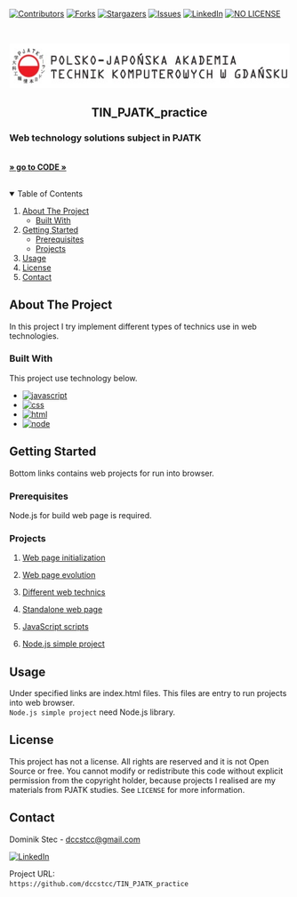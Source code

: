 <!--
*** Thanks for checking out c. If you have a suggestion
*** that would make this better, please fork the repo and create a pull request
*** or simply open an issue with the tag "enhancement".
*** Thanks again! Now go create something AMAZING! :D
-->



<!-- PROJECT SHIELDS -->
<!--
*** I'm using markdown "reference style" links for readability.
*** Reference links are enclosed in brackets [ ] instead of parentheses ( ).
*** See the bottom of this document for the declaration of the reference variables
*** for contributors-url, forks-url, etc. This is an optional, concise syntax you may use.
*** https://www.markdownguide.org/basic-syntax/#reference-style-links
-->
[![Contributors][contributors-shield]][contributors-url]
[![Forks][forks-shield]][forks-url]
[![Stargazers][stars-shield]][stars-url]
[![Issues][issues-shield]][issues-url]
[![LinkedIn][linkedin-shield]][linkedin-url]
[![NO LICENSE][license-shield]][license-url]

<!-- PROJECT LOGO -->
<br />
<p align="center">
  <a href="https://gdansk.pja.edu.pl/pl/">
    <img src="images/logo.jpg" alt="Logo" width="540" height="80">
  </a>

  <h2 align="center">TIN_PJATK_practice</h2>

  <p align="center">
    <h3> Web technology solutions subject in PJATK </h3>
    <br />
    <a href="https://github.com/dccstcc/TIN_PJATK_practice"><strong>» go to CODE »</strong></a>
    <br />
    <br />
    <!-- <a href="https://github.com/othneildrew/Best-README-Template">View Demo</a>
    ·
    <a href="https://github.com/othneildrew/Best-README-Template/issues">Report Bug</a>
    ·
    <a href="https://github.com/othneildrew/Best-README-Template/issues">Request Feature</a> -->
  </p>
</p>



<!-- TABLE OF CONTENTS -->
<details open="open">
  <summary>Table of Contents</summary>
  <ol>
    <li>
      <a href="#about-the-project">About The Project</a>
      <ul>
        <li><a href="#built-with">Built With</a></li>
      </ul>
    </li>
    <li>
      <a href="#getting-started">Getting Started</a>
      <ul>
        <li><a href="#prerequisites">Prerequisites</a></li>
        <li><a href="#projects">Projects</a></li>
      </ul>
    </li>
    <li><a href="#usage">Usage</a></li>
    <!-- <li><a href="#roadmap">Roadmap</a></li>
    <li><a href="#contributing">Contributing</a></li> -->
    <li><a href="#license">License</a></li>
    <li><a href="#contact">Contact</a></li>
    <!-- <li><a href="#acknowledgements">Acknowledgements</a></li> -->
  </ol>
</details>



<!-- ABOUT THE PROJECT -->
## About The Project

<p> In this project I try implement different types of technics use in web technologies. </p>

### Built With

This project use technology below.
* [![javascript][javascript-shield]][javascript-url]
* [![css][css-shield]][css-url]
* [![html][html-shield]][html-url]
* [![node][node-shield]][node-url]

<!-- GETTING STARTED -->
## Getting Started

Bottom links contains web projects for run into browser.

### Prerequisites

Node.js for build web page is required. <br />


### Projects

1. [Web page initialization](https://github.com/dccstcc/TIN_PJATK_practice/tree/main/lab1) 

2. [Web page evolution](https://github.com/dccstcc/TIN_PJATK_practice/tree/main/lab2)

3. [Different web technics](https://github.com/dccstcc/TIN_PJATK_practice/tree/main/lab3)

4. [Standalone web page](https://github.com/dccstcc/TIN_PJATK_practice/tree/main/lab4) 

5. [JavaScript scripts](https://github.com/dccstcc/TIN_PJATK_practice/tree/main/lab5)

6. [Node.js simple project](https://github.com/dccstcc/TIN_PJATK_practice/tree/main/lab6)


<!-- USAGE EXAMPLES -->
## Usage

Under specified links are index.html files. This files are entry to run projects into web browser. <br />
`Node.js simple project` need Node.js library.

<!-- _For more examples, please refer to the [Documentation](https://example.com)_ -->



<!-- ROADMAP 
## Roadmap

See the [open issues](https://github.com/othneildrew/Best-README-Template/issues) for a list of proposed features (and known issues).

-->

<!-- CONTRIBUTING 
## Contributing

Contributions are what make the open source community such an amazing place to learn, inspire, and create. Any contributions you make are **greatly appreciated**.

1. Fork the Project
2. Create your Feature Branch (`git checkout -b feature/AmazingFeature`)
3. Commit your Changes (`git commit -m 'Add some AmazingFeature'`)
4. Push to the Branch (`git push origin feature/AmazingFeature`)
5. Open a Pull Request

-->

<!-- LICENSE -->
## License

This project has not a license. All rights are reserved and it is not Open Source or free. You cannot modify or redistribute this code without explicit permission from the copyright holder, because projects I realised are my materials from PJATK studies.
See `LICENSE` for more information.



<!-- CONTACT -->
## Contact

Dominik Stec - dccstcc@gmail.com

[![LinkedIn][linkedin-shield]][linkedin-url]

Project URL: 
<br />
`https://github.com/dccstcc/TIN_PJATK_practice`



<!-- ACKNOWLEDGEMENTS 
## Acknowledgements
* [GitHub Emoji Cheat Sheet](https://www.webpagefx.com/tools/emoji-cheat-sheet)
* [Img Shields](https://shields.io)
* [Choose an Open Source License](https://choosealicense.com)
* [GitHub Pages](https://pages.github.com)
* [Animate.css](https://daneden.github.io/animate.css)
* [Loaders.css](https://connoratherton.com/loaders)
* [Slick Carousel](https://kenwheeler.github.io/slick)
* [Smooth Scroll](https://github.com/cferdinandi/smooth-scroll)
* [Sticky Kit](http://leafo.net/sticky-kit)
* [JVectorMap](http://jvectormap.com)
* [Font Awesome](https://fontawesome.com)

-->



<!-- MARKDOWN LINKS & IMAGES -->
<!-- https://www.markdownguide.org/basic-syntax/#reference-style-links -->
[contributors-shield]: https://img.shields.io/github/contributors/dccstcc/TIN_PJATK_practice.svg?style=for-the-badge
[contributors-url]: https://github.com/dccstcc/TIN_PJATK_practice/graphs/contributors
[forks-shield]: https://img.shields.io/github/forks/dccstcc/TIN_PJATK_practice.svg?style=for-the-badge
[forks-url]: https://github.com/dccstcc/TIN_PJATK_practice/network/members
[stars-shield]: https://img.shields.io/github/stars/dccstcc/TIN_PJATK_practice.svg?style=for-the-badge
[stars-url]: https://github.com/dccstcc/TIN_PJATK_practice/stargazers
[issues-shield]: https://img.shields.io/github/issues/dccstcc/TIN_PJATK_practice.svg?style=for-the-badge
[issues-url]: https://github.com/dccstcc/TIN_PJATK_practice/issues
[license-shield]: https://img.shields.io/badge/License-NONE-orange
[license-url]: https://github.com/dccstcc/TIN_PJATK_practice/blob/master/LICENSE.md
[linkedin-shield]: https://img.shields.io/badge/-LinkedIn-black.svg?style=for-the-badge&logo=linkedin&colorB=555
[linkedin-url]: https://www.linkedin.com/in/dominik-stec
[product-screenshot]: images/screenshot.png

[junit-shield]: https://img.shields.io/badge/-JUnit-green
[junit-url]: https://junit.org/junit5/
[mockito-shield]: https://img.shields.io/badge/-Mockito-red
[mockito-url]: https://site.mockito.org/
[docker-shield]: https://img.shields.io/badge/-Docker-blue
[docker-url]: https://www.docker.com/
[maven-shield]: https://img.shields.io/badge/-Maven-white
[maven-url]: https://maven.apache.org/

[cucumber-shield]: https://img.shields.io/badge/-Cucumber-green
[cucumber-url]: https://cucumber.io/
[jetty-shield]: https://img.shields.io/badge/-Jetty-red
[jetty-url]: https://www.eclipse.org/jetty/
[jmeter-shield]: https://img.shields.io/badge/-Jmeter-blue
[jmeter-url]: https://jmeter.apache.org/
[selenium-shield]: https://img.shields.io/badge/-Selenium-yellow
[selenium-url]: https://www.selenium.dev/

[robotframework-shield]: https://img.shields.io/badge/-Robot-black
[robotframework-url]: https://robotframework.org/
[python-shield]: https://img.shields.io/badge/-Python-yellow
[python-url]: https://www.python.org/

[node-shield]: https://img.shields.io/badge/-Node-green
[node-url]: https://nodejs.org/en/
[javascript-shield]: https://img.shields.io/badge/-JavaScript-red
[javascript-url]: https://developer.mozilla.org/pl/docs/Web/JavaScript
[html-shield]: https://img.shields.io/badge/-HTML-white
[html-url]: https://www.w3schools.com/html/
[css-shield]: https://img.shields.io/badge/-CSS-yellow
[css-url]: https://www.w3schools.com/css/
